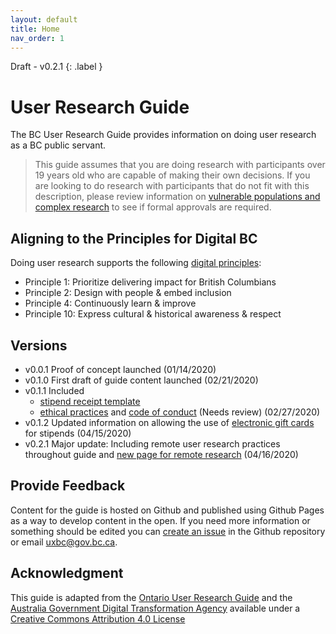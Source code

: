 ```yaml
---
layout: default
title: Home
nav_order: 1
---
```


Draft - v0.2.1
{: .label }
# User Research Guide

The BC User Research Guide provides information on doing user research as a BC public servant.

>This guide assumes that you are doing research with participants over 19 years old who are capable of making their own decisions. If you are looking to do research with participants that do not fit with this description, please review information on [vulnerable populations and complex research](https://bcgov.github.io/user-research-guide/ethics/) to see if formal approvals are required.

<!--## It's About People and their Needs

**People don’t wake up and think I wonder what the government of B.C. is doing today? I am going to visit their website to find out.** There is something that happened in their lives that drives them to use your service. Your service should fulfill this need and user research will help you understand what these needs are. -->


## Aligning to the Principles for Digital BC

Doing user research supports the following [digital principles](https://github.com/bcgov/digital-principles):

- Principle 1: Prioritize delivering impact for British Columbians
- Principle 2: Design with people & embed inclusion
- Principle 4: Continuously learn & improve
- Principle 10: Express cultural & historical awareness & respect

## Versions
- v0.0.1 Proof of concept launched (01/14/2020)
- v0.1.0 First draft of guide content launched (02/21/2020)
- v0.1.1 Included
  - [stipend receipt template](https://bcgov.github.io/user-research-guide/planning-research/compensation.html#proof-of-compensation)
  - [ethical practices](https://bcgov.github.io/user-research-guide/ethics/ethical-practices.html) and [code of conduct](https://bcgov.github.io/user-research-guide/ethics/code-of-conduct.html) (Needs review) (02/27/2020)
- v0.1.2 Updated information on allowing the use of [electronic gift cards](https://bcgov.github.io/user-research-guide/planning-research/compensation.html#electronic-gift-cards) for stipends (04/15/2020)
- v0.2.1 Major update: Including remote user research practices throughout guide and [new page for remote research](https://bcgov.github.io/user-research-guide/activities/remote-research.html) (04/16/2020)

## Provide Feedback

Content for the guide is hosted on Github and published using Github Pages as a way to develop content in the open. If you need more information or something should be edited you can [create an issue](https://github.com/bcgov/user-research-guide/issues/new/choose) in the Github repository or email <uxbc@gov.bc.ca>.

## Acknowledgment

This guide is adapted from the [Ontario User Research Guide](https://www.ontario.ca/page/user-research-guide) and the [Australia Government Digital Transformation Agency](https://www.dta.gov.au/help-and-advice/build-and-improve-services/user-research) available under a [Creative Commons Attribution 4.0 License](http://creativecommons.org/licenses/by/4.0/)
